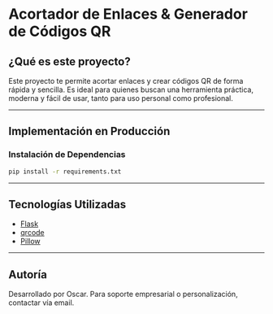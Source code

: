 # Acortador de Enlaces & Generador de Códigos QR

## ¿Qué es este proyecto?
Este proyecto te permite acortar enlaces y crear códigos QR de forma rápida y sencilla. Es ideal para quienes buscan una herramienta práctica, moderna y fácil de usar, tanto para uso personal como profesional.

---

## Implementación en Producción

### Instalación de Dependencias
```bash
pip install -r requirements.txt
```

---

## Tecnologías Utilizadas
- [Flask](https://flask.palletsprojects.com/)
- [qrcode](https://pypi.org/project/qrcode/)
- [Pillow](https://python-pillow.org/)

---

## Autoría
Desarrollado por Oscar. Para soporte empresarial o personalización, contactar vía email. 